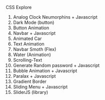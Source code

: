CSS Explore

1. Analog Clock Neumorphins + Javascript
2. Dark Mode (button)
3. Button Animation
4. Navbar + Javascript
5. Animated Car
6. Text Animation
7. Navbar Smoth (Flex)
8. Water (Animation)
9. Scrolling-Text
10. Generate Random password + Javascript
11. Bubble Animation + Javascript
12. Paralax + Javascript
14. Gradient Border
15. Sliding Menu + Javascript
16. SliderJS (library)
